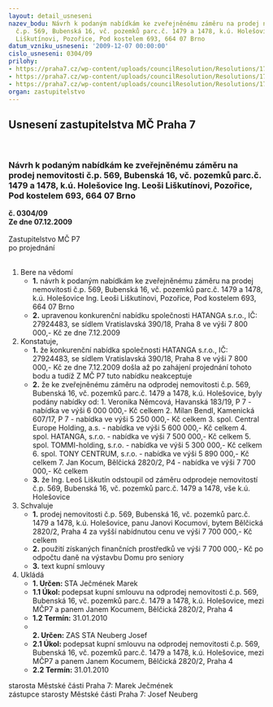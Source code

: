 ```yaml
---
layout: detail_usneseni
nazev_bodu: Návrh k podaným nabídkám ke zveřejněnému záměru na prodej nemovitosti
  č.p. 569, Bubenská 16, vč. pozemků parc.č. 1479 a 1478, k.ú. Holešovice Ing. Leoši
  Liškutínovi, Pozořice, Pod kostelem 693, 664 07 Brno
datum_vzniku_usneseni: '2009-12-07 00:00:00'
cislo_usneseni: 0304/09
prilohy:
- https://praha7.cz/wp-content/uploads/councilResolution/Resolutions/17858/5-09-0211.doc
- https://praha7.cz/wp-content/uploads/councilResolution/Resolutions/17858/5-09-1180r.doc
- https://praha7.cz/wp-content/uploads/councilResolution/Resolutions/17858/5-09-ks_bubensk%c3%a116.doc
organ: zastupitelstvo
---
```

<div id="ucUsn_pList" class="usn">
	<span><h2>Usnesení zastupitelstva MČ Praha 7 </h2>
<br></span><div class="standBody">
<span><h3>Návrh k podaným nabídkám ke zveřejněnému záměru na prodej nemovitosti č.p. 569, Bubenská 16, vč. pozemků parc.č. 1479 a 1478, k.ú. Holešovice Ing. Leoši Liškutínovi, Pozořice, Pod kostelem 693, 664 07 Brno</h3></span><div class="center">
		<strong>č. 0304/09</strong><br>
	</div>
<div class="center">
		<strong>Ze dne 07.12.2009</strong><br><br>
	</div>Zastupitelstvo MČ P7<br> po projednání<br><br><ol>
<li>Bere na vědomí<ul>
<li>
<strong>1.</strong> návrh k podaným nabídkám ke zveřejněnému záměru na prodej nemovitosti č.p. 569, Bubenská 16, vč. pozemků parc.č. 1479 a 1478, k.ú. Holešovice Ing. Leoši Liškutínovi, Pozořice, Pod kostelem 693, 664 07 Brno</li>
<li>
<strong>2.</strong> upravenou konkurenční nabídku společnosti HATANGA s.r.o., IČ: 27924483, se sídlem Vratislavská 390/18, Praha 8 ve výši 7 800 000,- Kč ze dne 7.12.2009</li>
</ul>
</li>
<li>Konstatuje,<ul>
<li>
<strong>1.</strong> že konkurenční nabídka společnosti HATANGA s.r.o., IČ: 27924483, se sídlem Vratislavská 390/18, Praha 8 ve výši 7 800 000,- Kč ze dne 7.12.2009 došla až po zahájení projednání tohoto bodu a tudíž Z MČ P7 tuto nabídku neakceptuje</li>
<li>
<strong>2.</strong> že ke zveřejněnému záměru na odprodej  nemovitosti č.p. 569, Bubenská 16, vč. pozemků parc.č. 1479 a 1478, k.ú. Holešovice, byly podány nabídky od:                    1.  Veronika Němcová, Havanská 183/19, P 7 - nabídka ve výši  6 000 000,- Kč celkem                                                                                                                       2.  Milan Bendl, Kamenická 607/17, P 7 - nabídka ve výši 5 250 000,- Kč celkem 3.  spol. Central Europe Holding, a.s. - nabídka ve výši  5 600 000,- Kč celkem   4.  spol. HATANGA, s.r.o. - nabídka ve výši  7 500 000,- Kč celkem                                5.  spol. TOMMI-holding, s.r.o. - nabídka ve výši  5 300 000,- Kč celkem             6.  spol. TONY CENTRUM, s.r.o. - nabídka ve výši  5 890 000,- Kč celkem        7.  Jan Kocum, Bělčická 2820/2, P4 - nabídka ve výši 7 700 000,- Kč celkem</li>
<li>
<strong>3.</strong> že Ing. Leoš Liškutín odstoupil od záměru odprodeje nemovitostí č.p. 569, Bubenská 16, vč. pozemků parc.č. 1479 a 1478, vše k.ú. Holešovice </li>
</ul>
</li>
<li>Schvaluje<ul>
<li>
<strong>1.</strong> prodej nemovitosti č.p. 569, Bubenská 16, vč. pozemků parc.č. 1479 a 1478, k.ú. Holešovice, panu Janovi Kocumovi, bytem Bělčická 2820/2, Praha 4 za vyšší nabídnutou cenu ve výši 7 700 000,- Kč celkem</li>
<li>
<strong>2.</strong> použití získaných finančních prostředků ve výši 7 700 000,- Kč po odpočtu daně na výstavbu Domu pro seniory</li>
<li>
<strong>3.</strong> text kupní smlouvy</li>
</ul>
</li>
<li>Ukládá<ul>
<li>
<strong>1. Určen: </strong>STA Ječmének Marek</li>
<li>
<strong>1.1 Úkol: </strong>podepsat kupní smlouvu na odprodej nemovitosti č.p. 569, Bubenská 16, vč. pozemků parc.č. 1479 a 1478, k.ú. Holešovice, mezi MČP7 a panem Janem Kocumem, Bělčická 2820/2, Praha 4 </li>
<li>
<strong>1.2 Termín: </strong>31.01.2010</li>
<li>
<strong><br>2. Určen: </strong>ZAS STA Neuberg Josef</li>
<li>
<strong>2.1 Úkol: </strong>podepsat kupní smlouvu na odprodej nemovitosti č.p. 569, Bubenská 16, vč. pozemků parc.č. 1479 a 1478, k.ú. Holešovice, mezi MČP7 a panem Janem Kocumem, Bělčická 2820/2, Praha 4 </li>
<li>
<strong>2.2 Termín: </strong>31.01.2010</li>
</ul>
</li>
</ol>starosta Městské části Praha 7: Marek Ječmének<br>zástupce starosty Městské části Praha 7: Josef Neuberg
</div>
</div>
